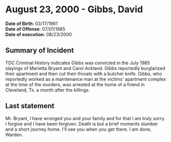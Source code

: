 # August 23, 2000 - Gibbs, David

**Date of Birth**: 03/17/1961<br/>
**Date of Offense**: 07/01/1985<br/>
**Date of execution**: 08/23/2000<br/>

## Summary of Incident
TDC Criminal History indicates Gibbs was convicted in the July 1985 slayings of Marietta Bryant and Carol Ackland. Gibbs reportedly burglarized their apartment and then cut their throats with a butcher knife. Gibbs, who reportedly worked as a maintenance man at the victims' apartment complex at the time of the murders, was arrested at the home of a friend in Cleveland, Tx. a month after the killings.

## Last statement
Mr. Bryant, I have wronged you and your family and for that I am truly sorry. I forgive and I have been forgiven. Death is but a brief moments slumber and a short journey home. I'll see you when you get there. I am done, Warden.